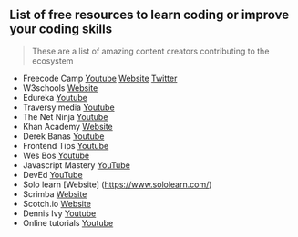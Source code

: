 ## List of free resources to learn coding or improve your coding skills

> These are a list of amazing content creators contributing to the ecosystem

- Freecode Camp [Youtube](https://www.youtube.com/channel/UC8butISFwT-Wl7EV0hUK0BQ) [Website](https://www.freecodecamp.org/) [Twitter](https://twitter.com/freecodecamp?lang=en)
- W3schools [Website](https://www.w3schools.com/)
- Edureka [Youtube](https://www.youtube.com/channel/UCkw4JCwteGrDHIsyIIKo4tQ)
- Traversy media [Youtube](https://www.youtube.com/channel/UC29ju8bIPH5as8OGnQzwJyA)
- The Net Ninja [Youtube](https://www.youtube.com/channel/UCW5YeuERMmlnqo4oq8vwUpg)
- Khan Academy [Website](https://www.khanacademy.org/)
- Derek Banas [Youtube](https://www.youtube.com/channel/UCwRXb5dUK4cvsHbx-rGzSgw)
- Frontend Tips [Youtube](https://www.youtube.com/channel/UC0abAX9cuVB0klLobCewq-g)
- Wes Bos [Youtube](https://www.youtube.com/channel/UCoebwHSTvwalADTJhps0emA)
- Javascript Mastery [YouTube](https://www.youtube.com/channel/UCmXmlB4-HJytD7wek0Uo97A)
- DevEd [YouTube](https://www.youtube.com/channel/UClb90NQQcskPUGDIXsQEz5Q)
- Solo learn [Website] (https://www.sololearn.com/)
- Scrimba [Website](https://scrimba.com/)
- Scotch.io [Website](https://scotch.io/)
- Dennis Ivy [Youtube](https://www.youtube.com/channel/UCTZRcDjjkVajGL6wd76UnGg)
- Online tutorials [Youtube](https://www.youtube.com/channel/UCbwXnUipZsLfUckBPsC7Jog)
